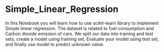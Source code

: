 # Simple_Linear_Regression
In this Notebook you will learn how to use scikit-learn library to implement Simple linear regression. The dataset is related to fuel consumption and Carbon dioxide emission of cars. We split our data into training and test sets, create a model using training set, Evaluate your model using test set, and finally use model to predict unknown value. 
